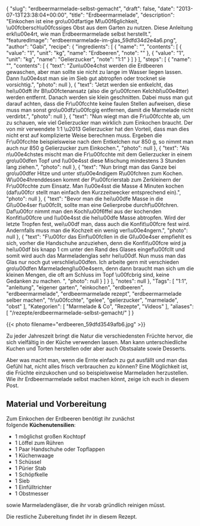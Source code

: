 {
    "slug": "erdbeermarmelade-selbst-gemacht",
    "draft": false,
    "date": "2013-07-13T23:38:04+00:00",
    "title": "Erdbeermarmelade",
    "description": "Einkochen ist eine gro\u00dfartige M\u00f6glichkeit, \u00fcbersch\u00fcssiges Obst aus dem Garten zu nutzen. Diese Anleitung erkl\u00e4rt, wie man Erdbeermarmelade selbst herstellt.",
    "featuredImage": "erdbeermarmelade-im-glas_59dfd34d2e4a6.png",
    "author": "Gabi",
    "recipe": {
        "ingredients": [
            {
                "name": "",
                "contents": [
                    {
                        "value": "1",
                        "unit": "kg",
                        "name": "Erdbeeren",
                        "note": ""
                    },
                    {
                        "value": "1",
                        "unit": "kg",
                        "name": "Gelierzucker",
                        "note": "1:1"
                    }
                ]
            }
        ],
        "steps": [
            {
                "name": "",
                "contents": [
                    {
                        "text": "Zun\u00e4chst werden die Erdbeeren gewaschen, aber man sollte sie nicht zu lange im Wasser liegen lassen. Dann l\u00e4sst man sie im Sieb gut abtropfen oder trocknet sie vorsichtig.",
                        "photo": null
                    },
                    {
                        "text": "Jetzt werden sie entkelcht, das hei\u00dft ihr Bl\u00fctenansatz (also die gr\u00fcnen Kelchbl\u00e4tter) werden entfernt.  Danach werden sie klein geschnitten. Dabei muss man gut darauf achten, dass die Fr\u00fcchte keine faulen Stellen aufweisen, diese muss man sonst gro\u00dfz\u00fcgig entfernen, damit die Marmelade nicht verdirbt.",
                        "photo": null
                    },
                    {
                        "text": "Nun wiegt man die Fr\u00fcchte ab, um zu schauen, wie viel Gelierzucker man wirklich zum Einkochen braucht. Der von mir verwendete 1:1 \u2013 Gelierzucker hat den Vorteil, dass man dies nicht erst auf komplizierte Weise berechnen muss. Ergeben die Fr\u00fcchte beispielsweise nach dem Entkelchen nur 850 g, so nimmt man auch nur 850 g Gelierzucker zum Einkochen.",
                        "photo": null
                    },
                    {
                        "text": "Als n\u00e4chstes mischt man die Fr\u00fcchte mit dem Gelierzucker in einem gro\u00dfen Topf und l\u00e4sst diese Mischung mindestens 3 Stunden lang ziehen.",
                        "photo": null
                    },
                    {
                        "text": "Nun bringt man das Ganze bei gro\u00dfer Hitze und unter st\u00e4ndigem R\u00fchren zum Kochen. W\u00e4hrenddessen kommt der P\u00fcrierstab zum Zerkleinern der Fr\u00fcchte zum Einsatz. Man l\u00e4sst die Masse 4 Minuten kochen (daf\u00fcr stellt man einfach den Kurzzeitwecker entsprechend ein).",
                        "photo": null
                    },
                    {
                        "text": "Bevor man die hei\u00dfe Masse in die Gl\u00e4ser f\u00fcllt, sollte man eine Gelierprobe durchf\u00fchren. Daf\u00fcr nimmt man den Kochl\u00f6ffel aus der kochenden Konfit\u00fcre und l\u00e4sst die hei\u00dfe Masse abtropfen. Wird der letzte Tropfen fest, wei\u00df man, dass auch die Konfit\u00fcre fest wird. Andernfalls muss man die Kochzeit ein wenig verl\u00e4ngern.",
                        "photo": null
                    },
                    {
                        "text": "F\u00fcr das Einf\u00fcllen in die Gl\u00e4ser empfiehlt es sich, vorher die Handschuhe anzuziehen, denn die Konfit\u00fcre wird ja hei\u00df bis knapp 1 cm unter den Rand des Glases eingef\u00fcllt und somit wird auch das Marmeladenglas sehr hei\u00df. Nun muss man das Glas nur noch gut verschlie\u00dfen. Ich arbeite gern mit verschieden gro\u00dfen Marmeladengl\u00e4sern, denn dann braucht man sich um die kleinen Mengen, die oft am Schluss im Topf \u00fcbrig sind, keine Gedanken zu machen. ",
                        "photo": null
                    }
                ]
            }
        ],
        "notes": null
    },
    "Tags": [
        "1:1",
        "anleitung",
        "eigener garten",
        "einkochen",
        "erdbeeren",
        "erdbeermarmelade",
        "erdbeermarmelade rezept",
        "erdbeermarmelade selber machen",
        "fr\u00fcchte",
        "gelee",
        "gelierzucker",
        "marmelade",
        "obst"
    ],
    "Kategorien": [
        "Marmelade &amp; Co",
        "Rezepte",
        "Videos"
    ],
    "aliases": [
        "\/rezepte\/erdbeermarmelade-selbst-gemacht\/"
    ]
}

{{< photo filename="erdbeeren_59dfd3549afb6.jpg" >}} 

Zu jeder Jahreszeit bringt die Natur die verschiedensten Früchte hervor, die sich vielfältig in der Küche verwenden lassen. Man kann unterschiedliche Kuchen und Torten herstellen oder aber auch Obstsalate sowie Desserts.

Aber was macht man, wenn die Ernte einfach zu gut ausfällt und man das Gefühl hat, nicht alles frisch verbrauchen zu können? Eine Möglichkeit ist, die Früchte einzukochen und so beispielsweise Marmeladen herzustellen. Wie ihr Erdbeermarmelade selbst machen könnt, zeige ich euch in diesem Post.

## Material und Vorbereitung

Zum Einkochen der Erdbeeren benötigt ihr zunächst folgende **Küchenutensilien**:

 * 1 möglichst großen Kochtopf
 * 1 Löffel zum Rühren
 * 1 Paar Handschuhe oder Topflappen
 * 1 Küchenwaage
 * 1 Schüssel
 * 1 Pürier Stab
 * 1 Schöpfkelle
 * 1 Sieb
 * 1 Einfülltrichter
 * 1 Obstmesser

sowie Marmeladengläser, die ihr vorab gründlich reinigen müsst.

Die restliche Zubereitung findet ihr in diesem Rezept.